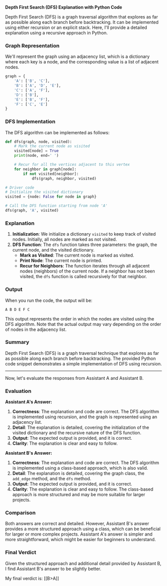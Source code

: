 
**Depth First Search (DFS) Explanation with Python Code**

Depth First Search (DFS) is a graph traversal algorithm that explores as far as possible along each branch before backtracking. It can be implemented using either recursion or an explicit stack. Here, I'll provide a detailed explanation using a recursive approach in Python.

### Graph Representation

We'll represent the graph using an adjacency list, which is a dictionary where each key is a node, and the corresponding value is a list of adjacent nodes.

```python
graph = {
    'A': ['B', 'C'],
    'B': ['A', 'D', 'E'],
    'C': ['A', 'F'],
    'D': ['B'],
    'E': ['B', 'F'],
    'F': ['C', 'E']
}
```

### DFS Implementation

The DFS algorithm can be implemented as follows:

```python
def dfs(graph, node, visited):
    # Mark the current node as visited
    visited[node] = True
    print(node, end=' ')

    # Recur for all the vertices adjacent to this vertex
    for neighbor in graph[node]:
        if not visited[neighbor]:
            dfs(graph, neighbor, visited)

# Driver code
# Initialize the visited dictionary
visited = {node: False for node in graph}

# Call the DFS function starting from node 'A'
dfs(graph, 'A', visited)
```

### Explanation

1. **Initialization**: We initialize a dictionary `visited` to keep track of visited nodes. Initially, all nodes are marked as not visited.
2. **DFS Function**: The `dfs` function takes three parameters: the graph, the current node, and the visited dictionary.
   - **Mark as Visited**: The current node is marked as visited.
   - **Print Node**: The current node is printed.
   - **Recur for Neighbors**: The function iterates through all adjacent nodes (neighbors) of the current node. If a neighbor has not been visited, the `dfs` function is called recursively for that neighbor.

### Output

When you run the code, the output will be:

```
A B D E F C
```

This output represents the order in which the nodes are visited using the DFS algorithm. Note that the actual output may vary depending on the order of nodes in the adjacency list.

### Summary

Depth First Search (DFS) is a graph traversal technique that explores as far as possible along each branch before backtracking. The provided Python code snippet demonstrates a simple implementation of DFS using recursion.

---

Now, let's evaluate the responses from Assistant A and Assistant B.

### Evaluation

**Assistant A's Answer:**

1. **Correctness**: The explanation and code are correct. The DFS algorithm is implemented using recursion, and the graph is represented using an adjacency list.
2. **Detail**: The explanation is detailed, covering the initialization of the visited dictionary and the recursive nature of the DFS function.
3. **Output**: The expected output is provided, and it is correct.
4. **Clarity**: The explanation is clear and easy to follow.

**Assistant B's Answer:**

1. **Correctness**: The explanation and code are correct. The DFS algorithm is implemented using a class-based approach, which is also valid.
2. **Detail**: The explanation is detailed, covering the graph class, the `add_edge` method, and the `dfs` method.
3. **Output**: The expected output is provided, and it is correct.
4. **Clarity**: The explanation is clear and easy to follow. The class-based approach is more structured and may be more suitable for larger projects.

### Comparison

Both answers are correct and detailed. However, Assistant B's answer provides a more structured approach using a class, which can be beneficial for larger or more complex projects. Assistant A's answer is simpler and more straightforward, which might be easier for beginners to understand.

### Final Verdict

Given the structured approach and additional detail provided by Assistant B, I find Assistant B's answer to be slightly better.

My final verdict is: [[B>A]]